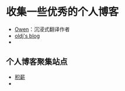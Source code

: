 # 收集一些优秀的个人博客
- [Owen](https://www.owenyoung.com)：沉浸式翻译作者
- [oldj's blog](https://oldj.net/)
- 
## 个人博客聚集站点
- [积薪](https://firewood.news)
- 
